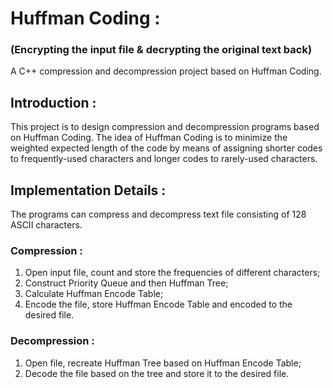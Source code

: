 # Huffman Coding : 
### (Encrypting the input file & decrypting the original text back)
A C++ compression and decompression project based on Huffman Coding.

## Introduction :

This project is to design compression and decompression programs based on Huffman Coding.
The idea of Huffman Coding is to minimize the weighted expected length of the code by means of assigning shorter codes to frequently-used characters and longer codes to rarely-used characters.

## Implementation Details :

The programs can compress and decompress text file consisting of 128 ASCII characters.

### Compression :

1. Open input file, count and store the frequencies of different characters;
2. Construct Priority Queue and then Huffman Tree;
3. Calculate Huffman Encode Table;
4. Encode the file, store Huffman Encode Table and encoded to the desired file.

### Decompression :

1. Open file, recreate Huffman Tree based on Huffman Encode Table;
2. Decode the file based on the tree and store it to the desired file.
